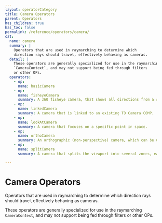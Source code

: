 ```yaml
---
layout: operatorCategory
title: Camera Operators
parent: Operators
has_children: true
has_toc: false
permalink: /reference/operators/camera/
cat:
  name: camera
  summary: |
    Operators that are used in raymarching to determine which
    direction rays should travel, effectively behaving as cameras.
  detail: |
    These operators are generally specialized for use in the raymarching
    `CameraContext`, and may not support being fed through filters
    or other OPs.
  operators:
    - op:
      name: basicCamera
    - op:
      name: fisheyeCamera
      summary: A 360 fisheye camera, that shows all directions from a specific point in space.
    - op:
      name: linkedCamera
      summary: A camera that is linked to an existing TD Camera COMP.
    - op:
      name: lookAtCamera
      summary: A camera that focuses on a specific point in space.
    - op:
      name: orthoCamera
      summary: An orthographic (non-perspective) camera, which can be used for flattened front/side/etc views.
    - op:
      name: splitCamera
      summary: A camera that splits the viewport into several zones, each using a separate camera.

---
```


# Camera Operators

Operators that are used in raymarching to determine which
direction rays should travel, effectively behaving as cameras.

These operators are generally specialized for use in the raymarching
`CameraContext`, and may not support being fed through filters
or other OPs.
